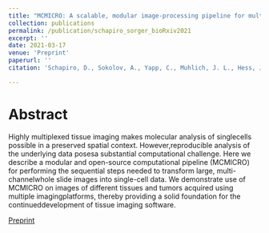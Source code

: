 ```yaml
---
title: "MCMICRO: A scalable, modular image-processing pipeline for multiplexed tissue imaging"
collection: publications
permalink: /publication/schapiro_sorger_bioRxiv2021
excerpt: ''
date: 2021-03-17
venue: 'Preprint'
paperurl: ''
citation: 'Schapiro, D., Sokolov, A., Yapp, C., Muhlich, J. L., Hess, J., Lin, J.R., Chen, Y.A., <b>Nariya, M.K.</b>, Baker, G.J., Ruokonen, J., Maliga Z., Jacobson C.A., Farhi S.L., Abbondanza, D., McKinley, E.T., Betts, C. Regev A., Coffey R.J., Lisa M., Coussens, L.M., Santagata, S., and Sorger P.K.'

---
```

# Abstract
Highly multiplexed tissue imaging makes molecular analysis of singlecells possible in a preserved spatial context. However,reproducible analysis of the underlying data posesa substantial computational challenge. Here we describe a modular and open-source computational pipeline (MCMICRO) for performing the sequential steps needed to transform large, multi-channelwhole slide images into single-cell data. We demonstrate use of MCMICRO on images of different tissues and tumors acquired using multiple imagingplatforms, thereby providing a solid foundation for the continueddevelopment of tissue imaging software.

[Preprint](http://mauliknariya.github.io/files/Schapiro_Sorger_bioRxiv2021.pdf)
